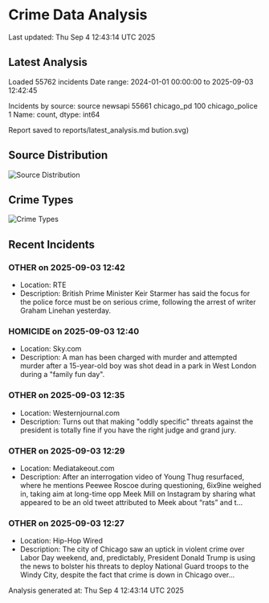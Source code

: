 # Crime Data Analysis
Last updated: Thu Sep  4 12:43:14 UTC 2025

## Latest Analysis

Loaded 55762 incidents
Date range: 2024-01-01 00:00:00 to 2025-09-03 12:42:45

Incidents by source:
source
newsapi           55661
chicago_pd          100
chicago_police        1
Name: count, dtype: int64

Report saved to reports/latest_analysis.md
bution.svg)

## Source Distribution
![Source Distribution](images/source_distribution.svg)

## Crime Types
![Crime Types](images/crime_types.svg)

## Recent Incidents

### OTHER on 2025-09-03 12:42
- Location: RTE
- Description: British Prime Minister Keir Starmer has said the focus for the police force must be on serious crime, following the arrest of writer Graham Linehan yesterday.


### HOMICIDE on 2025-09-03 12:40
- Location: Sky.com
- Description: A man has been charged with murder and attempted murder after a 15-year-old boy was shot dead in a park in West London during a "family fun day".


### OTHER on 2025-09-03 12:35
- Location: Westernjournal.com
- Description: Turns out that making "oddly specific" threats against the president is totally fine if you have the right judge and grand jury.


### OTHER on 2025-09-03 12:29
- Location: Mediatakeout.com
- Description: After an interrogation video of Young Thug resurfaced, where he mentions Peewee Roscoe during questioning, 6ix9ine weighed in, taking aim at long-time opp Meek Mill on Instagram by sharing what appeared to be an old tweet attributed to Meek about “rats” and t…


### OTHER on 2025-09-03 12:27
- Location: Hip-Hop Wired
- Description: The city of Chicago saw an uptick in violent crime over Labor Day weekend, and, predictably, President Donald Trump is using the news to bolster his threats to deploy National Guard troops to the Windy City, despite the fact that crime is down in Chicago over…

Analysis generated at: Thu Sep  4 12:43:14 UTC 2025
